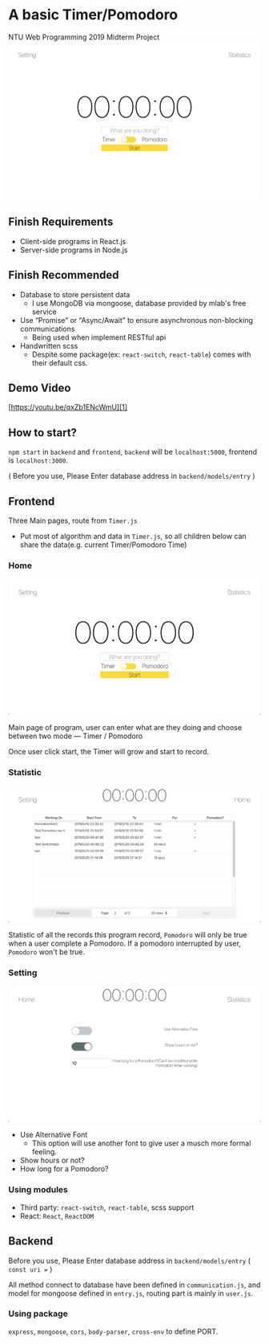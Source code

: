 # A basic Timer/Pomodoro
NTU Web Programming 2019 Midterm Project
![Title](mdimg/main.png)

## Finish Requirements

* Client-side programs in React.js
* Server-side programs in Node.js

## Finish Recommended

* Database to store persistent data
  * I use MongoDB via mongoose, database provided by mlab's free service
* Use “Promise” or “Async/Await” to ensure asynchronous non-blocking communications
  * Being used when implement RESTful api
* Handwritten scss
  * Despite some package(ex: `react-switch`, `react-table`) comes with their default css.

## Demo Video

[https://youtu.be/qxZb1ENcWmU][1]

## How to start?

`npm start` in `backend` and `frontend`, `backend` will be `localhost:5000`, frontend is `localhost:3000`.

( Before you use, Please Enter database address in `backend/models/entry` )

## Frontend

Three Main pages, route from `Timer.js`

* Put most of algorithm and data in `Timer.js`, so all children below can share the data(e.g. current Timer/Pomodoro Time)

### Home

![Home](mdimg/home.png)

Main page of program, user can enter what are they doing and choose between two mode — Timer / Pomodoro

Once user click start, the Timer will grow and start to record.

### Statistic

![Stat](mdimg/stat.png)

Statistic of all the records this program record, `Pomodoro` will only be true when a user complete a Pomodoro. If a pomodoro interrupted by user, `Pomodoro` won't be true.

### Setting

![Setting](mdimg/setting.png)

* Use Alternative Font
  * This option will use another font to give user a musch more formal feeling.
* Show hours or not?
* How long for a Pomodoro?

### Using modules

* Third party: `react-switch`, `react-table`, scss support
* React: `React`, `ReactDOM`

## Backend

Before you use, Please Enter database address in `backend/models/entry` ( `const uri =` )

All method connect to database have been defined in `communication.js`, and model for mongoose defined in `entry.js`, routing part is mainly in `user.js`.

### Using package

`express`, `mongoose`, `cors`, `body-parser`, `cross-env` to define PORT.

[1]: https://youtu.be/qxZb1ENcWmU